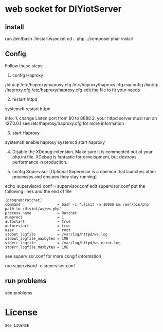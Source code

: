 # web socket for DIYiotServer

## install

 run /bin/bash  ./install.wsocket
 cd ..
 php ../composer.phar install

## Config

Follow these steps:

1. config Haproxy

 /bin/cp /etc/haproxy/haproxy.cfg /etc/haproxy/haproxy.cfg.myconfig
 /bin/cp /haproxy.cfg /etc/haproxy/haproxy.cfg
 edit the file to fit your needs

2. restart httpd
 
 systemctl restart  httpd

 info: 
	1. change Listen port from 80 to 8888
	2. your httpd server must run on 127.0.0.1 
	   see /etc/haproxy/haproxy.cfg for more information

3. start Haproxy

 systemctl enable haproxy
 systemctl start  haproxy

4.  Disable the XDebug extension. 
 Make sure it is commented out of your php.ini file. 
 XDebug is fantastic for development, but destroys performance in production.


5. config  Supervisor  [Optional Supervisor is a daemon that launches other processes and ensures they stay running]

 echo_supervisord_conf > supervisor.conf
 edit supervisor.conf
 put the following lines and the end of file

	[program:ratchet]
	command                 = bash -c "ulimit -n 10000 && /usr/bin/php path to /diyiot/ws/ws.php"
	process_name            = Ratchet
	numprocs                = 1
	autostart               = true
	autorestart             = true
	user                    = root
	stdout_logfile          = /var/log/httpd/ws.log
	stdout_logfile_maxbytes = 1MB
	stderr_logfile          = /var/log/httpd/ws-error.log
	stderr_logfile_maxbytes = 1MB

 see supervisor.conf for more congif information

 run supervisord -c supervisor.conf
 


## run problems
 see problems

# License
	See LICENSE
